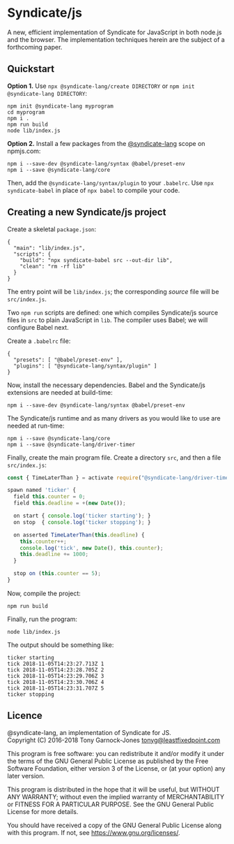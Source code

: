 # Syndicate/js

A new, efficient implementation of Syndicate for JavaScript in both
node.js and the browser. The implementation techniques herein are the
subject of a forthcoming paper.

## Quickstart

**Option 1.** Use `npx @syndicate-lang/create DIRECTORY` or `npm init
@syndicate-lang DIRECTORY`:

    npm init @syndicate-lang myprogram
    cd myprogram
    npm i .
    npm run build
    node lib/index.js

**Option 2.** Install a few packages from the
[@syndicate-lang](https://www.npmjs.com/org/syndicate-lang) scope on
npmjs.com:

    npm i --save-dev @syndicate-lang/syntax @babel/preset-env
    npm i --save @syndicate-lang/core

Then, add the `@syndicate-lang/syntax/plugin` to your `.babelrc`. Use
`npx syndicate-babel` in place of `npx babel` to compile your code.

## Creating a new Syndicate/js project

Create a skeletal `package.json`:

    {
      "main": "lib/index.js",
      "scripts": {
        "build": "npx syndicate-babel src --out-dir lib",
        "clean": "rm -rf lib"
      }
    }

The entry point will be `lib/index.js`; the corresponding *source*
file will be `src/index.js`.

Two `npm run` scripts are defined: one which compiles Syndicate/js
source files in `src` to plain JavaScript in `lib`. The compiler uses
Babel; we will configure Babel next.

Create a `.babelrc` file:

    {
      "presets": [ "@babel/preset-env" ],
      "plugins": [ "@syndicate-lang/syntax/plugin" ]
    }

Now, install the necessary dependencies. Babel and the Syndicate/js
extensions are needed at build-time:

    npm i --save-dev @syndicate-lang/syntax @babel/preset-env

The Syndicate/js runtime and as many drivers as you would like to use
are needed at run-time:

    npm i --save @syndicate-lang/core
    npm i --save @syndicate-lang/driver-timer

Finally, create the main program file. Create a directory `src`, and
then a file `src/index.js`:

```javascript
const { TimeLaterThan } = activate require("@syndicate-lang/driver-timer");

spawn named 'ticker' {
  field this.counter = 0;
  field this.deadline = +(new Date());

  on start { console.log('ticker starting'); }
  on stop  { console.log('ticker stopping'); }

  on asserted TimeLaterThan(this.deadline) {
    this.counter++;
    console.log('tick', new Date(), this.counter);
    this.deadline += 1000;
  }

  stop on (this.counter == 5);
}
```

Now, compile the project:

    npm run build

Finally, run the program:

    node lib/index.js

The output should be something like:

    ticker starting
    tick 2018-11-05T14:23:27.713Z 1
    tick 2018-11-05T14:23:28.705Z 2
    tick 2018-11-05T14:23:29.706Z 3
    tick 2018-11-05T14:23:30.706Z 4
    tick 2018-11-05T14:23:31.707Z 5
    ticker stopping

## Licence

@syndicate-lang, an implementation of Syndicate for JS.  
Copyright (C) 2016-2018 Tony Garnock-Jones <tonyg@leastfixedpoint.com>

This program is free software: you can redistribute it and/or modify
it under the terms of the GNU General Public License as published by
the Free Software Foundation, either version 3 of the License, or
(at your option) any later version.

This program is distributed in the hope that it will be useful,
but WITHOUT ANY WARRANTY; without even the implied warranty of
MERCHANTABILITY or FITNESS FOR A PARTICULAR PURPOSE.  See the
GNU General Public License for more details.

You should have received a copy of the GNU General Public License
along with this program.  If not, see <https://www.gnu.org/licenses/>.
